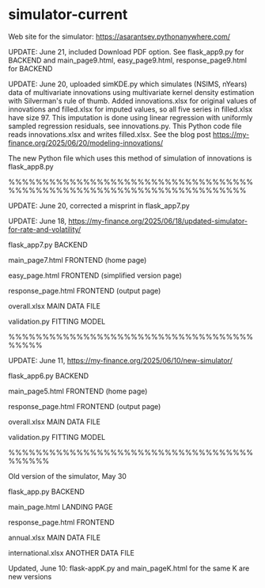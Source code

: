 # simulator-current
Web site for the simulator: https://asarantsev.pythonanywhere.com/

UPDATE: June 21, included Download PDF option. See flask_app9.py for BACKEND and main_page9.html, easy_page9.html, response_page9.html for BACKEND

UPDATE: June 20, uploaded simKDE.py which simulates (NSIMS, nYears) data of multivariate innovations using multivariate kernel density estimation with Silverman's rule of thumb. Added innovations.xlsx for original values of innovations and filled.xlsx for imputed values, so all five series in filled.xlsx have size 97. This imputation is done using linear regression with uniformly sampled regression residuals, see innovations.py. This Python code file reads innovations.xlsx and writes filled.xlsx. See the blog post https://my-finance.org/2025/06/20/modeling-innovations/ 

The new Python file which uses this method of simulation of innovations is flask_app8.py

%%%%%%%%%%%%%%%%%%%%%%%%%%%%%%%%%%%%%%%%%%%%%%%%%%%%%%%%%%%%%%%%%%%%%%%

UPDATE: June 20, corrected a misprint in flask_app7.py

UPDATE: June 18, https://my-finance.org/2025/06/18/updated-simulator-for-rate-and-volatility/

flask_app7.py BACKEND

main_page7.html FRONTEND (home page)

easy_page.html FRONTEND (simplified version page)

response_page.html FRONTEND (output page)

overall.xlsx MAIN DATA FILE

validation.py FITTING MODEL

%%%%%%%%%%%%%%%%%%%%%%%%%%%%%%%%%%%%%%%%%

UPDATE: June 11, https://my-finance.org/2025/06/10/new-simulator/

flask_app6.py BACKEND

main_page5.html FRONTEND (home page)

response_page.html FRONTEND (output page)

overall.xlsx MAIN DATA FILE

validation.py FITTING MODEL

%%%%%%%%%%%%%%%%%%%%%%%%%%%%%%%%%%%%%%%%%%

Old version of the simulator, May 30

flask_app.py BACKEND

main_page.html LANDING PAGE

response_page.html FRONTEND

annual.xlsx MAIN DATA FILE

international.xlsx ANOTHER DATA FILE

Updated, June 10: 
flask-appK.py and main_pageK.html for the same K are new versions
